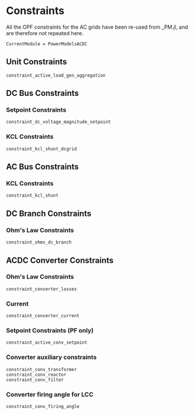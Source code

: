 # Constraints
All the OPF constraints for the AC grids have been re-used from _PM.jl, and are therefore not repeated here.

```@meta
CurrentModule = PowerModelsACDC
```

## Unit Constraints

```@docs
constraint_active_load_gen_aggregation
```

## DC Bus Constraints

### Setpoint Constraints

```@docs
constraint_dc_voltage_magnitude_setpoint
```

### KCL Constraints

```@docs
constraint_kcl_shunt_dcgrid
```
## AC Bus Constraints

### KCL Constraints
```@docs
constraint_kcl_shunt
```

## DC Branch Constraints

### Ohm's Law Constraints

```@docs
constraint_ohms_dc_branch

```


## ACDC Converter Constraints

### Ohm's Law Constraints

```@docs
constraint_converter_losses
```

### Current

```@docs
constraint_converter_current
```

### Setpoint Constraints (PF only)

```@docs
constraint_active_conv_setpoint
```

### Converter auxiliary constraints
```@docs
constraint_conv_transformer
constraint_conv_reactor
constraint_conv_filter
```

### Converter firing angle for LCC
```@docs
constraint_conv_firing_angle
```
